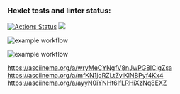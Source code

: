 ### Hexlet tests and linter status:
[![Actions Status](https://github.com/Maniackaa/python-project-lvl1/workflows/hexlet-check/badge.svg)](https://github.com/Maniackaa/python-project-lvl1/actions)
<a href="https://codeclimate.com/github/codeclimate/codeclimate/maintainability"><img src="https://api.codeclimate.com/v1/badges/a99a88d28ad37a79dbf6/maintainability" /></a>

![example workflow](https://github.com/Maniackaa/python-project-lvl1/actions/workflows/hello-world.yml/badge.svg)

![example workflow](https://github.com/Maniackaa/python-project-lvl1/actions/workflows/lint.yml/badge.svg)

https://asciinema.org/a/wryMeCYNgfV8nJwPG8IClgZsa
https://asciinema.org/a/mfKN1joRZLtZyiKlNBPyf4Kx4
https://asciinema.org/a/ayyN0iYNHt6IfLRHiXzNq8EXZ
